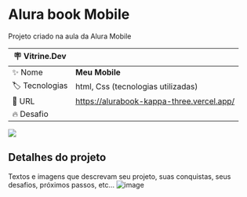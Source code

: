 # Alura book Mobile

Projeto criado na aula da Alura Mobile

| :placard: Vitrine.Dev |     |
| -------------  | --- |
| :sparkles: Nome        | **Meu Mobile**
| :label: Tecnologias | html, Css (tecnologias utilizadas)
| :rocket: URL         | https://alurabook-kappa-three.vercel.app/
| :fire: Desafio     | 

<!-- Inserir imagem com a #vitrinedev ao final do link -->
![](https://via.placeholder.com/1200x500.png?text=imagem+lindona+do+meu+projeto#vitrinedev)

## Detalhes do projeto

Textos e imagens que descrevam seu projeto, suas conquistas, seus desafios, próximos passos, etc...
  ![image](https://github.com/marciocapendeli/alurabook/assets/139601887/8a3db39a-1b0c-4d86-a5f2-6c38a5635d3f)
